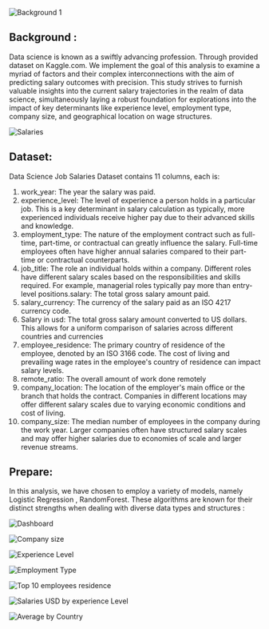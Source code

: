 ![Background 1](https://github.com/lisahh986/Data-Science-Salary-Prediction/assets/119891031/62e1a71c-7a69-41a8-bcec-6d49e4fdc648)  

## Background : 
Data science is known as a swiftly advancing profession. Through provided dataset on Kaggle.com.
We implement the goal of this analysis to examine a myriad of factors and their complex interconnections with the aim of predicting salary outcomes with precision. This study strives to furnish valuable insights into the current salary trajectories in the realm of data science, simultaneously laying a robust foundation for explorations into the impact of key determinants like experience level, employment type, company size, and geographical location on wage structures.

![Salaries](https://github.com/lisahh986/Data-Science-Salary-Prediction/assets/119891031/38c36d41-1ff3-4ea7-bf41-f0f38c050dcf)


## Dataset:
Data Science Job Salaries Dataset contains 11 columns, each is:
1.	work_year: The year the salary was paid.
2.	experience_level: The level of experience a person holds in a particular job. This is a key determinant in salary calculation as typically, more experienced individuals receive higher pay due to their advanced skills and knowledge.
3.	employment_type: The nature of the employment contract such as full-time, part-time, or contractual can greatly influence the salary. Full-time employees often have higher annual salaries compared to their part-time or contractual counterparts.
4.	job_title: The role an individual holds within a company. Different roles have different salary scales based on the responsibilities and skills required. For example, managerial roles typically pay more than entry-level positions.salary: The total gross salary amount paid.
5.	salary_currency: The currency of the salary paid as an ISO 4217 currency code.
6.	Salary in usd: The total gross salary amount converted to US dollars. This allows for a uniform comparison of salaries across different countries and currencies
7.	employee_residence: The primary country of residence of the employee, denoted by an ISO 3166 code. The cost of living and prevailing wage rates in the employee's country of residence can impact salary levels.
8.	remote_ratio: The overall amount of work done remotely
9.	company_location: The location of the employer's main office or the branch that holds the contract. Companies in different locations may offer different salary scales due to varying economic conditions and cost of living.
10.	company_size: The median number of employees in the company during the work year. Larger companies often have structured salary scales and may offer higher salaries due to economies of scale and larger revenue streams.

## Prepare: 
In this analysis, we have chosen to employ a variety of models, namely Logistic Regression , RandomForest. These algorithms are known for their distinct strengths when dealing with diverse data types and structures : 


![Dashboard](https://github.com/lisahh986/Data-Science-Salary-Prediction/assets/119891031/96ce719e-39cb-4c6c-86cd-4a0ccbadffcf)


![Company size](https://github.com/lisahh986/Data-Science-Salary-Prediction/assets/119891031/4fa2068e-5c33-4bb8-b0b4-8f8e179b4782)

![Experience Level](https://github.com/lisahh986/Data-Science-Salary-Prediction/assets/119891031/7ded629d-8d0a-4e71-901c-dbf0b324b0f5)

![Employment Type](https://github.com/lisahh986/Data-Science-Salary-Prediction/assets/119891031/bea55a58-5ffe-42a8-b326-8655e2511d32)

![Top 10 employees residence](https://github.com/lisahh986/Data-Science-Salary-Prediction/assets/119891031/440f5ea7-bbb5-4555-a3d8-cd7a3d0a30cb)

![Salaries USD by experience Level](https://github.com/lisahh986/Data-Science-Salary-Prediction/assets/119891031/63c9eb92-cbe0-440a-92f8-943f1e282c28)

![Average by Country](https://github.com/lisahh986/Data-Science-Salary-Prediction/assets/119891031/b8429754-f0b0-439e-ae15-cd54e020422c)






